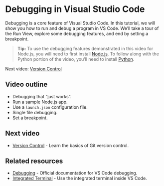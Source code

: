 # Debugging in Visual Studio Code

Debugging is a core feature of Visual Studio Code. In this tutorial, we will show you how to run and debug a program in VS Code. We’ll take a tour of the Run View, explore some debugging features, and end by setting a breakpoint.

> **Tip:** To use the debugging features demonstrated in this video for Node.js, you will need to first install [Node.js](https://nodejs.org/en/). To follow along with the Python portion of the video, you’ll need to install [Python](https://www.python.org/downloads/).

Next video: [Version Control](/docs/introvideos/versioncontrol.md)

## Video outline

- Debugging that “just works”.
- Run a sample Node.js app.
- Use a `launch.json` configuration file.
- Single file debugging.
- Set a breakpoint.

## Next video

- [Version Control](/docs/introvideos/versioncontrol.md) - Learn the basics of Git version control.

## Related resources

- [Debugging](/docs/editor/debugging.md) - Official documentation for VS Code debugging.
- [Integrated Terminal](/docs/editor/integrated-terminal.md) - Use the integrated terminal inside VS Code.
